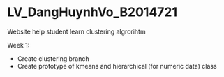 # LV_DangHuynhVo_B2014721

Website help student learn clustering algrorihtm

Week 1:
+ Create clustering branch
+ Create prototype of kmeans and hierarchical (for numeric data) class
